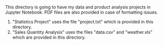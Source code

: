 This directory is going to have my data and product analysis projects in Jupyter Notebook. PDF files are also provided in case of formatting issues.

1) "Statistics Project" uses the file "project.txt" which is provided in this directory.
2) "Sales Quantity Analysis" uses the files "data.csv" and "weather.xls" which are provided in this directory.
